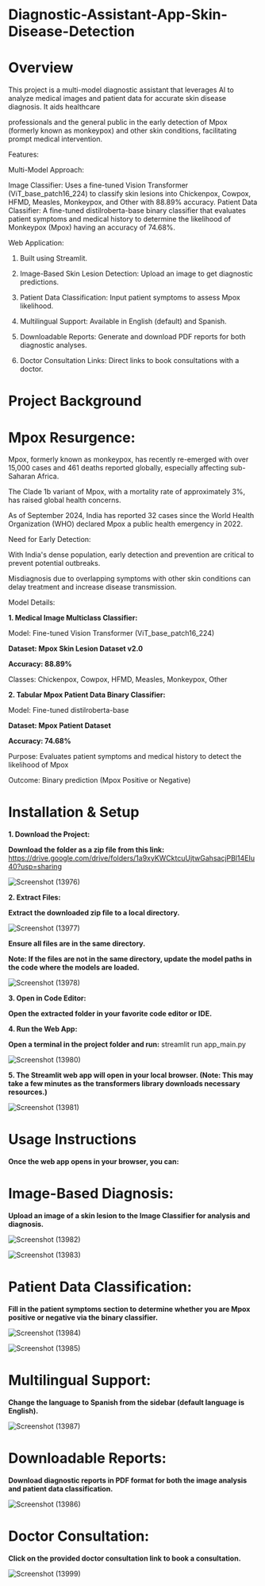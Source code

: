 # Diagnostic-Assistant-App-Skin-Disease-Detection

# Overview

This project is a multi-model diagnostic assistant that leverages AI to analyze medical images and patient data for accurate skin disease diagnosis. It aids healthcare 

professionals and the general public in the early detection of Mpox (formerly known as monkeypox) and other skin conditions, facilitating prompt medical intervention.

Features:

Multi-Model Approach:

Image Classifier: Uses a fine-tuned Vision Transformer (ViT_base_patch16_224) to classify skin lesions into Chickenpox, Cowpox, HFMD, Measles, Monkeypox, and Other with 88.89% accuracy.
Patient Data Classifier: A fine-tuned distilroberta-base binary classifier that evaluates patient symptoms and medical history to determine the likelihood of Monkeypox (Mpox) having an accuracy of 74.68%.

Web Application:


1. Built using Streamlit.
   
2. Image-Based Skin Lesion Detection: Upload an image to get diagnostic predictions.
   
3. Patient Data Classification: Input patient symptoms to assess Mpox likelihood.
   
4. Multilingual Support: Available in English (default) and Spanish.
   
5. Downloadable Reports: Generate and download PDF reports for both diagnostic analyses.

6. Doctor Consultation Links: Direct links to book consultations with a doctor.

   
# Project Background

# Mpox Resurgence:

Mpox, formerly known as monkeypox, has recently re-emerged with over 15,000 cases and 461 deaths reported globally, especially affecting sub-Saharan Africa.

The Clade 1b variant of Mpox, with a mortality rate of approximately 3%, has raised global health concerns.

As of September 2024, India has reported 32 cases since the World Health Organization (WHO) declared Mpox a public health emergency in 2022.

Need for Early Detection:

With India's dense population, early detection and prevention are critical to prevent potential outbreaks.

Misdiagnosis due to overlapping symptoms with other skin conditions can delay treatment and increase disease transmission.

Model Details:

**1. Medical Image Multiclass Classifier:**

Model: Fine-tuned Vision Transformer (ViT_base_patch16_224)

**Dataset: Mpox Skin Lesion Dataset v2.0**

**Accuracy: 88.89%**

Classes: Chickenpox, Cowpox, HFMD, Measles, Monkeypox, Other

**2. Tabular Mpox Patient Data Binary Classifier:**

Model: Fine-tuned distilroberta-base

**Dataset: Mpox Patient Dataset**

**Accuracy: 74.68%**

Purpose: Evaluates patient symptoms and medical history to detect the likelihood of Mpox

Outcome: Binary prediction (Mpox Positive or Negative)


# Installation & Setup

**1. Download the Project:**

**Download the folder as a zip file from this link:** https://drive.google.com/drive/folders/1a9xyKWCktcuUjtwGahsacjPBl14EIu40?usp=sharing



![Screenshot (13976)](https://github.com/user-attachments/assets/a586620d-69de-40e8-9a29-c4f4f3a1c514)



**2. Extract Files:**

**Extract the downloaded zip file to a local directory.**



![Screenshot (13977)](https://github.com/user-attachments/assets/a9760cf9-f91c-4b4e-aead-972834a68732)



**Ensure all files are in the same directory.**

**Note: If the files are not in the same directory, update the model paths in the code where the models are loaded.**



![Screenshot (13978)](https://github.com/user-attachments/assets/33438850-9760-4c4e-938c-7f7610b36cca)



**3. Open in Code Editor:**

**Open the extracted folder in your favorite code editor or IDE.**


**4. Run the Web App:**

**Open a terminal in the project folder and run:** streamlit run app_main.py



![Screenshot (13980)](https://github.com/user-attachments/assets/87ad84a5-44dc-45c1-ac23-1d69ac0fbec8)



**5. The Streamlit web app will open in your local browser. (Note: This may take a few minutes as the transformers library downloads necessary resources.)**



![Screenshot (13981)](https://github.com/user-attachments/assets/cce6bb7a-0e65-4a67-9120-88c92907a4e7)



# Usage Instructions

**Once the web app opens in your browser, you can:**


# Image-Based Diagnosis:

**Upload an image of a skin lesion to the Image Classifier for analysis and diagnosis.**



![Screenshot (13982)](https://github.com/user-attachments/assets/dc3dde8a-8155-4989-8edf-c7c871aa0ae7)



![Screenshot (13983)](https://github.com/user-attachments/assets/0c9ccf1d-a9c6-4278-99ab-226dd830f64d)




# Patient Data Classification:

**Fill in the patient symptoms section to determine whether you are Mpox positive or negative via the binary classifier.**



![Screenshot (13984)](https://github.com/user-attachments/assets/86141fea-2f4b-4fc6-8902-751e7c276119)



![Screenshot (13985)](https://github.com/user-attachments/assets/c267bf7d-551c-4453-a2ee-71a5998ec7bd)



# Multilingual Support:

**Change the language to Spanish from the sidebar (default language is English).**



![Screenshot (13987)](https://github.com/user-attachments/assets/81cf0570-c258-4986-9669-c59cb0478a4b)


# Downloadable Reports:

**Download diagnostic reports in PDF format for both the image analysis and patient data classification.**



![Screenshot (13986)](https://github.com/user-attachments/assets/49080ca7-ec39-4f01-ae74-fa1be7d1e922)


# Doctor Consultation:

**Click on the provided doctor consultation link to book a consultation.**



![Screenshot (13999)](https://github.com/user-attachments/assets/bc18c1df-0da7-4c88-a57e-459faf899e7c)

